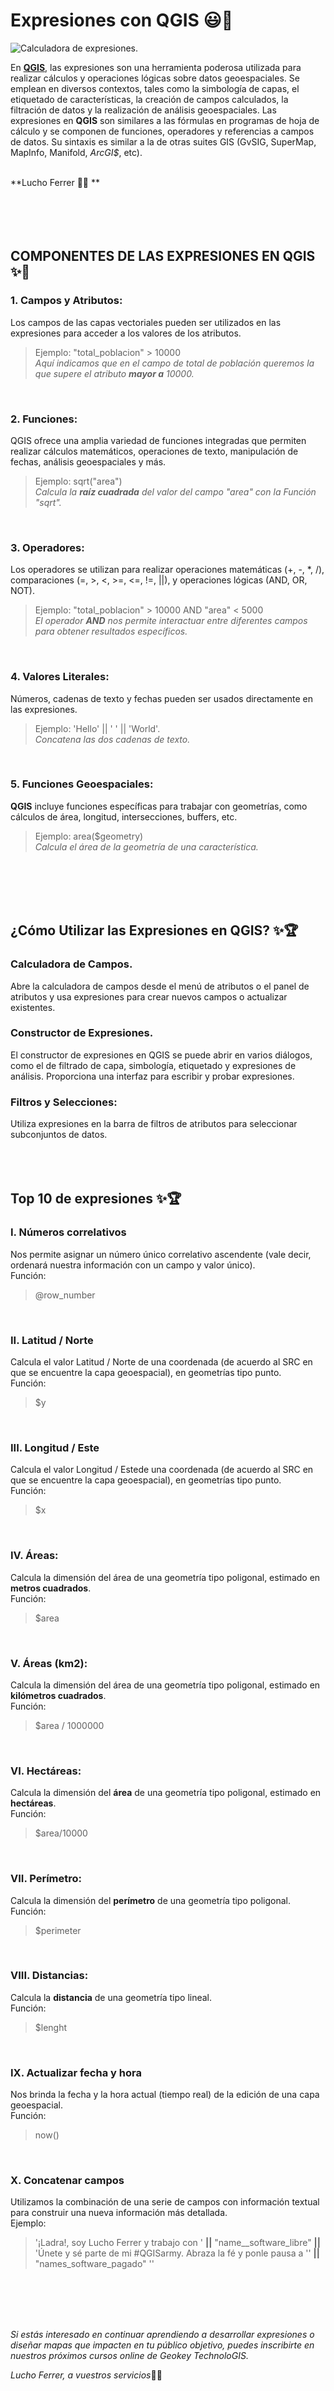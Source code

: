 # <h1> Expresiones con QGIS 😃🎁 </h1>

![Calculadora de expresiones](https://farm66.static.flickr.com/65535/51114788190_480db1aef0.jpg).


En **[QGIS](https://www.qgis.org/es/site/)**, las expresiones son una herramienta poderosa utilizada para realizar cálculos y operaciones lógicas sobre datos geoespaciales. Se emplean en diversos contextos, tales como la simbología de capas, el etiquetado de características, la creación de campos calculados, la filtración de datos y la realización de análisis geoespaciales. Las expresiones en **QGIS** son similares a las fórmulas en programas de hoja de cálculo y se componen de funciones, operadores y referencias a campos de datos. Su sintaxis es similar a la de otras suites GIS (GvSIG, SuperMap, MapInfo, Manifold, _ArcGI$_, etc).  
<br />

**Lucho Ferrer 👨‍💻 **
<br />
<br />
<br />
<br />
<br />

## **COMPONENTES DE LAS EXPRESIONES EN QGIS** ✨🧮</h1>

### 1. Campos y Atributos:
Los campos de las capas vectoriales pueden ser utilizados en las expresiones para acceder a los valores de los atributos.
> Ejemplo: "total_poblacion" > 10000  
> _Aquí indicamos que en el campo de total de población queremos la que supere el atributo **mayor a** 10000._
<br />

### 2. Funciones:
QGIS ofrece una amplia variedad de funciones integradas que permiten realizar cálculos matemáticos, operaciones de texto, manipulación de fechas, análisis geoespaciales y más.
> Ejemplo: sqrt("area")  
> _Calcula la **raíz cuadrada** del valor del campo "area" con la Función "sqrt"._
<br />

### 3. Operadores:  
Los operadores se utilizan para realizar operaciones matemáticas (+, -, *, /), comparaciones (=, >, <, >=, <=, !=, ||), y operaciones lógicas (AND, OR, NOT).
> Ejemplo: "total_poblacion" > 10000 AND "area" < 5000  
> _El operador **AND** nos permite interactuar entre diferentes campos para obtener resultados específicos._
<br />

### 4. Valores Literales:
Números, cadenas de texto y fechas pueden ser usados directamente en las expresiones.
> Ejemplo: 'Hello' || ' ' || 'World'.  
> _Concatena las dos cadenas de texto._
<br />

### 5. Funciones Geoespaciales:
**QGIS** incluye funciones específicas para trabajar con geometrías, como cálculos de área, longitud, intersecciones, buffers, etc.
> Ejemplo: area($geometry)  
> _Calcula el área de la geometría de una característica._
<br />
<br />
<br />
<br />

## **¿Cómo Utilizar las Expresiones en QGIS?** ✨🏆</h1>

### Calculadora de Campos.  
Abre la calculadora de campos desde el menú de atributos o el panel de atributos y usa expresiones para crear nuevos campos o actualizar existentes.

### Constructor de Expresiones.  
El constructor de expresiones en QGIS se puede abrir en varios diálogos, como el de filtrado de capa, simbología, etiquetado y expresiones de análisis. Proporciona una interfaz para escribir y probar expresiones.

### Filtros y Selecciones:  
Utiliza expresiones en la barra de filtros de atributos para seleccionar subconjuntos de datos.
<br />
<br />
<br />
<br />


## **Top 10 de expresiones** ✨🏆</h1>

### I. Números correlativos
Nos permite asignar un número único correlativo ascendente (vale decir, ordenará nuestra información con un campo y valor único).  
Función:
> @row_number
<br />

### II. Latitud / Norte
Calcula el valor Latitud / Norte de una coordenada (de acuerdo al SRC en que se encuentre la capa geoespacial), en geometrías tipo punto.  
Función:
> $y
<br />

### III. Longitud / Este
Calcula el valor Longitud / Estede una coordenada (de acuerdo al SRC en que se encuentre la capa geoespacial), en geometrías tipo punto.  
Función:
> $x
<br />

### IV. Áreas:
Calcula la dimensión del área de una geometría tipo poligonal, estimado en **metros cuadrados**.  
Función:
> $area
<br />

### V. Áreas (km2):
Calcula la dimensión del área de una geometría tipo poligonal, estimado en **kilómetros cuadrados**.  
Función:
> $area / 1000000
<br />

### VI. Hectáreas:
Calcula la dimensión del **área** de una geometría tipo poligonal, estimado en **hectáreas**.  
Función:
> $area/10000
<br />

### VII. Perímetro:
Calcula la dimensión del **perímetro** de una geometría tipo poligonal.  
Función:
> $perimeter
<br />

### VIII. Distancias:
Calcula la **distancia** de una geometría tipo lineal.  
Función:
> $lenght
<br />

### IX. Actualizar fecha y hora
Nos brinda la fecha y la hora actual (tiempo real) de la edición  de una capa geoespacial.  
Función:
> now()
<br />

### X. Concatenar campos
Utilizamos la combinación de una serie de campos con información textual para construir una nueva información más detallada.  
Ejemplo:
> '¡Ladra!, soy Lucho Ferrer y trabajo con ' **||** "name__software_libre" **||** 'Únete y sé parte de mi #QGISarmy. Abraza la fé y ponle pausa a '' **||** "names_software_pagado" ''
<br />
<br />
<br />
<br />

*Si estás interesado en continuar aprendiendo a desarrollar expresiones o diseñar mapas que impacten en tu público objetivo, puedes inscribirte en nuestros próximos cursos online de Geokey TechnoloGIS.*  

*Lucho Ferrer, a vuestros servicios*🏋️‍♀️
